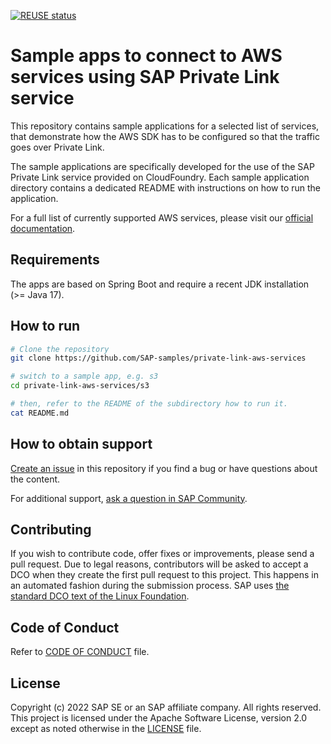[![REUSE status](https://api.reuse.software/badge/github.com/SAP-samples/private-link-aws-services)](https://api.reuse.software/info/github.com/SAP-samples/private-link-aws-services)
# Sample apps to connect to AWS services using SAP Private Link service

This repository contains sample applications for a selected list of services, that demonstrate how the AWS SDK has to be configured so that the traffic goes over Private Link.

The sample applications are specifically developed for the use of the SAP Private Link service provided on CloudFoundry. Each sample application directory
contains a dedicated README with instructions on how to run the application.

For a full list of currently supported AWS services, please visit our [official documentation](https://help.sap.com/docs/PRIVATE_LINK/42acd88cb4134ba2a7d3e0e62c9fe6cf/575341947b854a82a9f3ba2bc6b1b6cc.html?locale=en-US#supported-services).

## Requirements
The apps are based on Spring Boot and require a recent JDK installation (>= Java 17).

## How to run

```bash
# Clone the repository
git clone https://github.com/SAP-samples/private-link-aws-services

# switch to a sample app, e.g. s3
cd private-link-aws-services/s3

# then, refer to the README of the subdirectory how to run it.
cat README.md
```

## How to obtain support
[Create an issue](https://github.com/SAP-samples/private-link-aws-services/issues) in this repository if you find a bug or have questions about the content.
 
For additional support, [ask a question in SAP Community](https://answers.sap.com/questions/ask.html).

## Contributing
If you wish to contribute code, offer fixes or improvements, please send a pull request. Due to legal reasons, contributors will be asked to accept a DCO when they create the first pull request to this project. This happens in an automated fashion during the submission process. SAP uses [the standard DCO text of the Linux Foundation](https://developercertificate.org/).

## Code of Conduct
Refer to [CODE OF CONDUCT](https://github.com/SAP-samples/.github/blob/main/CODE_OF_CONDUCT.md) file.

## License
Copyright (c) 2022 SAP SE or an SAP affiliate company. All rights reserved. This project is licensed under the Apache Software License, version 2.0 except as noted otherwise in the [LICENSE](LICENSE) file.
